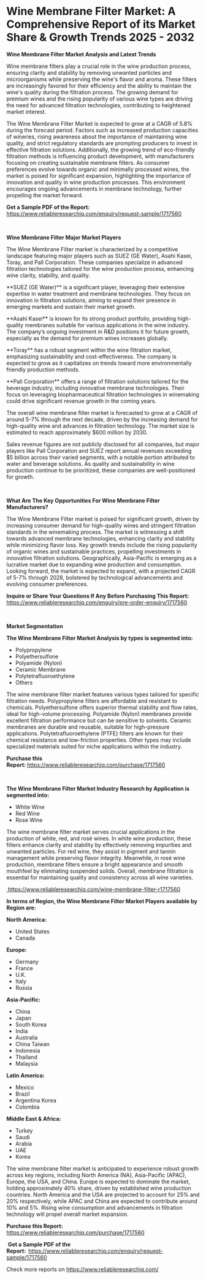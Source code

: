 <p><h1>Wine Membrane Filter Market: A Comprehensive Report of its Market Share & Growth Trends 2025 - 2032</h1></p><p><strong>Wine Membrane Filter Market Analysis and Latest Trends</strong></p>
<p><p>Wine membrane filters play a crucial role in the wine production process, ensuring clarity and stability by removing unwanted particles and microorganisms while preserving the wine's flavor and aroma. These filters are increasingly favored for their efficiency and the ability to maintain the wine's quality during the filtration process. The growing demand for premium wines and the rising popularity of various wine types are driving the need for advanced filtration technologies, contributing to heightened market interest.</p><p>The Wine Membrane Filter Market is expected to grow at a CAGR of 5.8% during the forecast period. Factors such as increased production capacities of wineries, rising awareness about the importance of maintaining wine quality, and strict regulatory standards are prompting producers to invest in effective filtration solutions. Additionally, the growing trend of eco-friendly filtration methods is influencing product development, with manufacturers focusing on creating sustainable membrane filters. As consumer preferences evolve towards organic and minimally processed wines, the market is poised for significant expansion, highlighting the importance of innovation and quality in wine production processes. This environment encourages ongoing advancements in membrane technology, further propelling the market forward.</p></p>
<p><strong>Get a Sample PDF of the Report:&nbsp;</strong> <a href="https://www.reliableresearchiq.com/enquiry/request-sample/1717560?utm_campaign=103&utm_medium=2&utm_source=Github&utm_content=ia&utm_term=30012025&utm_id=wine-membrane-filter">https://www.reliableresearchiq.com/enquiry/request-sample/1717560</a></p>
<p>&nbsp;</p>
<p><strong>Wine Membrane Filter Major Market Players</strong></p>
<p><p>The Wine Membrane Filter market is characterized by a competitive landscape featuring major players such as SUEZ (GE Water), Asahi Kasei, Toray, and Pall Corporation. These companies specialize in advanced filtration technologies tailored for the wine production process, enhancing wine clarity, stability, and quality.</p><p>**SUEZ (GE Water)** is a significant player, leveraging their extensive expertise in water treatment and membrane technologies. They focus on innovation in filtration solutions, aiming to expand their presence in emerging markets and sustain their market growth.</p><p>**Asahi Kasei** is known for its strong product portfolio, providing high-quality membranes suitable for various applications in the wine industry. The company’s ongoing investment in R&D positions it for future growth, especially as the demand for premium wines increases globally.</p><p>**Toray** has a robust segment within the wine filtration market, emphasizing sustainability and cost-effectiveness. The company is expected to grow as it capitalizes on trends toward more environmentally friendly production methods.</p><p>**Pall Corporation** offers a range of filtration solutions tailored for the beverage industry, including innovative membrane technologies. Their focus on leveraging biopharmaceutical filtration technologies in winemaking could drive significant revenue growth in the coming years.</p><p>The overall wine membrane filter market is forecasted to grow at a CAGR of around 5-7% through the next decade, driven by the increasing demand for high-quality wine and advances in filtration technology. The market size is estimated to reach approximately $600 million by 2030. </p><p>Sales revenue figures are not publicly disclosed for all companies, but major players like Pall Corporation and SUEZ report annual revenues exceeding $5 billion across their varied segments, with a notable portion attributed to water and beverage solutions. As quality and sustainability in wine production continue to be prioritized, these companies are well-positioned for growth.</p></p>
<p>&nbsp;</p>
<p><strong>What Are The Key Opportunities For Wine Membrane Filter Manufacturers?</strong></p>
<p><p>The Wine Membrane Filter market is poised for significant growth, driven by increasing consumer demand for high-quality wines and stringent filtration standards in the winemaking process. The market is witnessing a shift towards advanced membrane technologies, enhancing clarity and stability while minimizing flavor loss. Key growth trends include the rising popularity of organic wines and sustainable practices, propelling investments in innovative filtration solutions. Geographically, Asia-Pacific is emerging as a lucrative market due to expanding wine production and consumption. Looking forward, the market is expected to expand, with a projected CAGR of 5-7% through 2028, bolstered by technological advancements and evolving consumer preferences.</p></p>
<p><strong>Inquire or Share Your Questions If Any Before Purchasing This Report:</strong> <a href="https://www.reliableresearchiq.com/enquiry/pre-order-enquiry/1717560?utm_campaign=103&utm_medium=2&utm_source=Github&utm_content=ia&utm_term=30012025&utm_id=wine-membrane-filter">https://www.reliableresearchiq.com/enquiry/pre-order-enquiry/1717560</a></p>
<p>&nbsp;</p>
<p><strong>Market Segmentation</strong></p>
<p><strong>The Wine Membrane Filter Market Analysis by types is segmented into:</strong></p>
<p><ul><li>Polypropylene</li><li>Polyethersulfone</li><li>Polyamide (Nylon)</li><li>Ceramic Membrane</li><li>Polytetrafluoroethylene</li><li>Others</li></ul></p>
<p><p>The wine membrane filter market features various types tailored for specific filtration needs. Polypropylene filters are affordable and resistant to chemicals. Polyethersulfone offers superior thermal stability and flow rates, ideal for high-volume processing. Polyamide (Nylon) membranes provide excellent filtration performance but can be sensitive to solvents. Ceramic membranes are durable and reusable, suitable for high-pressure applications. Polytetrafluoroethylene (PTFE) filters are known for their chemical resistance and low-friction properties. Other types may include specialized materials suited for niche applications within the industry.</p></p>
<p><strong>Purchase this Report:&nbsp;</strong><a href="https://www.reliableresearchiq.com/purchase/1717560?utm_campaign=103&utm_medium=2&utm_source=Github&utm_content=ia&utm_term=30012025&utm_id=wine-membrane-filter">https://www.reliableresearchiq.com/purchase/1717560</a></p>
<p>&nbsp;</p>
<p><strong>The Wine Membrane Filter Market Industry Research by Application is segmented into:</strong></p>
<p><ul><li>White Wine</li><li>Red Wine</li><li>Rose Wine</li></ul></p>
<p><p>The wine membrane filter market serves crucial applications in the production of white, red, and rosé wines. In white wine production, these filters enhance clarity and stability by effectively removing impurities and unwanted particles. For red wine, they assist in pigment and tannin management while preserving flavor integrity. Meanwhile, in rosé wine production, membrane filters ensure a bright appearance and smooth mouthfeel by eliminating suspended solids. Overall, membrane filtration is essential for maintaining quality and consistency across all wine varieties.</p></p>
<p><a href="https://www.reliableresearchiq.com/wine-membrane-filter-r1717560?utm_campaign=103&utm_medium=2&utm_source=Github&utm_content=ia&utm_term=30012025&utm_id=wine-membrane-filter">&nbsp;https://www.reliableresearchiq.com/wine-membrane-filter-r1717560</a></p>
<p><strong>In terms of Region, the Wine Membrane Filter Market Players available by Region are:</strong></p>
<p>
    <p> <strong> North America: </strong>
        <ul>
            <li>United States</li>
            <li>Canada</li>
        </ul>
        </p> 
    <p> <strong> Europe: </strong>
        <ul>
            <li>Germany</li>
            <li>France</li>
            <li>U.K.</li>
            <li>Italy</li>
            <li>Russia</li>
        </ul>
        </p> 
    <p> <strong> Asia-Pacific: </strong>
        <ul>
            <li>China</li>
            <li>Japan</li>
            <li>South Korea</li>
            <li>India</li>
            <li>Australia</li>
            <li>China Taiwan</li>
            <li>Indonesia</li>
            <li>Thailand</li>
            <li>Malaysia</li>
        </ul>
        </p> 
    <p> <strong> Latin America: </strong>
        <ul>
            <li>Mexico</li>
            <li>Brazil</li>
            <li>Argentina Korea</li>
            <li>Colombia</li>
        </ul>
        </p> 
    <p> <strong> Middle East & Africa: </strong>
        <ul>
            <li>Turkey</li>
            <li>Saudi</li>
            <li>Arabia</li>
            <li>UAE</li>
            <li>Korea</li>
        </ul>
    </p>
    </p>
<p><p>The wine membrane filter market is anticipated to experience robust growth across key regions, including North America (NA), Asia-Pacific (APAC), Europe, the USA, and China. Europe is expected to dominate the market, holding approximately 40% share, driven by established wine production countries. North America and the USA are projected to account for 25% and 20% respectively, while APAC and China are expected to contribute around 10% and 5%. Rising wine consumption and advancements in filtration technology will propel overall market expansion.</p></p>
<p><strong>Purchase this Report: </strong><a href="https://www.reliableresearchiq.com/purchase/1717560?utm_campaign=103&utm_medium=2&utm_source=Github&utm_content=ia&utm_term=30012025&utm_id=wine-membrane-filter">https://www.reliableresearchiq.com/purchase/1717560</a></p>
<p>&nbsp;<strong>Get a Sample PDF of the Report:&nbsp;&nbsp;</strong><a href="https://www.reliableresearchiq.com/enquiry/request-sample/1717560?utm_campaign=103&utm_medium=2&utm_source=Github&utm_content=ia&utm_term=30012025&utm_id=wine-membrane-filter">https://www.reliableresearchiq.com/enquiry/request-sample/1717560</a></p>
<p><strong></strong></p>
<p>Check more reports on <a href="https://www.reliableresearchiq.com/?utm_campaign=103&utm_medium=2&utm_source=Github&utm_content=ia&utm_term=30012025&utm_id=wine-membrane-filter">https://www.reliableresearchiq.com/</a></p>